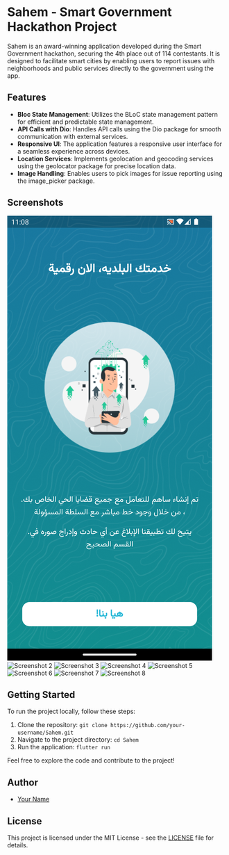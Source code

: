 # Sahem - Smart Government Hackathon Project

Sahem is an award-winning application developed during the Smart Government hackathon, securing the 4th place out of 114 contestants. It is designed to facilitate smart cities by enabling users to report issues with neighborhoods and public services directly to the government using the app.

## Features

- **Bloc State Management**: Utilizes the BLoC state management pattern for efficient and predictable state management.
- **API Calls with Dio**: Handles API calls using the Dio package for smooth communication with external services.
- **Responsive UI**: The application features a responsive user interface for a seamless experience across devices.
- **Location Services**: Implements geolocation and geocoding services using the geolocator package for precise location data.
- **Image Handling**: Enables users to pick images for issue reporting using the image_picker package.

## Screenshots

![Screenshot 1](https://github.com/BaselAmin1/Basel-Amin-Flutter-Portfolio/blob/main/Sahem/Screenshot_1699607338.png)
![Screenshot 2](https://github.com/BaselAmin1/Basel-Amin-Flutter-Portfolio/Sahem/Screenshot_1699607344.png)
![Screenshot 3](https://github.com/BaselAmin1/Basel-Amin-Flutter-Portfolio/Sahem/Screenshot_1699607348.png)
![Screenshot 4](https://github.com/BaselAmin1/Basel-Amin-Flutter-Portfolio/Sahem/Screenshot_1699607375.png)
![Screenshot 5](https://github.com/BaselAmin1/Basel-Amin-Flutter-Portfolio/Sahem/Screenshot_1699607696.png)
![Screenshot 6](https://github.com/BaselAmin1/Basel-Amin-Flutter-Portfolio/Sahem/Screenshot_1699607700.png)
![Screenshot 7](https://github.com/BaselAmin1/Basel-Amin-Flutter-Portfolio/Sahem/Screenshot_1699607709.png)
![Screenshot 8](https://github.com/BaselAmin1/Basel-Amin-Flutter-Portfolio/Sahem/Screenshot_1699607717.png)

## Getting Started

To run the project locally, follow these steps:

1. Clone the repository: `git clone https://github.com/your-username/Sahem.git`
2. Navigate to the project directory: `cd Sahem`
3. Run the application: `flutter run`

Feel free to explore the code and contribute to the project!

## Author

- [Your Name](https://github.com/your-username)

## License

This project is licensed under the MIT License - see the [LICENSE](LICENSE) file for details.
